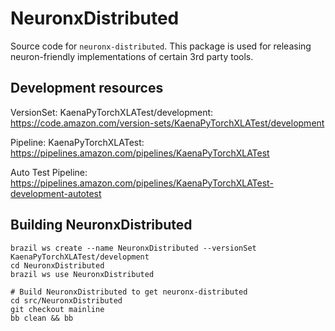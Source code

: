 # NeuronxDistributed

Source code for `neuronx-distributed`. This package is used for releasing neuron-friendly implementations 
of certain 3rd party tools.

## Development resources

VersionSet: KaenaPyTorchXLATest/development: https://code.amazon.com/version-sets/KaenaPyTorchXLATest/development

Pipeline: KaenaPyTorchXLATest: https://pipelines.amazon.com/pipelines/KaenaPyTorchXLATest

Auto Test Pipeline: https://pipelines.amazon.com/pipelines/KaenaPyTorchXLATest-development-autotest

## Building NeuronxDistributed

```
brazil ws create --name NeuronxDistributed --versionSet KaenaPyTorchXLATest/development
cd NeuronxDistributed
brazil ws use NeuronxDistributed

# Build NeuronxDistributed to get neuronx-distributed
cd src/NeuronxDistributed
git checkout mainline
bb clean && bb
```
